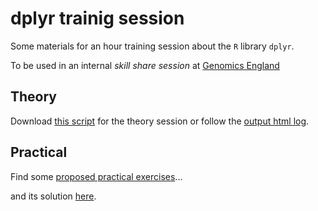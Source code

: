 dplyr trainig session
============================================================

Some materials for an hour training session about the `R` library `dplyr`.

To be used in an internal _skill share session_ at [Genomics England](https://www.genomicsengland.co.uk/) 

Theory
---------------------------------------

Download [this script](https://dmontaner-teaching.github.io/gelsk/dplyr_thory.R) for the theory session or follow the [output html log](https://dmontaner-teaching.github.io/gelsk/dplyr_theory.html). 


Practical
-------------------------------------------

Find some [proposed practical exercises](https://dmontaner-teaching.github.io/gelsk/dplyr_practical.html)...

and its solution [here](https://dmontaner-teaching.github.io/gelsk/dplyr_practical_responses.html).
